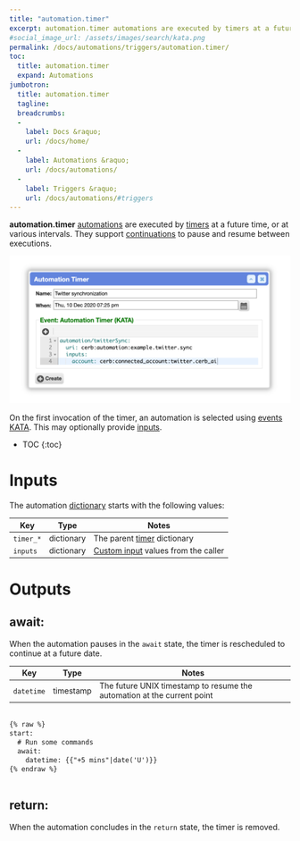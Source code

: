 ```yaml
---
title: "automation.timer"
excerpt: automation.timer automations are executed by timers at a future time, or at various intervals. They support continuations to pause and resume. 
#social_image_url: /assets/images/search/kata.png
permalink: /docs/automations/triggers/automation.timer/
toc:
  title: automation.timer
  expand: Automations
jumbotron:
  title: automation.timer
  tagline: 
  breadcrumbs:
  -
    label: Docs &raquo;
    url: /docs/home/
  -
    label: Automations &raquo;
    url: /docs/automations/
  -
    label: Triggers &raquo;
    url: /docs/automations/#triggers
---
```


**automation.timer** [automations](/docs/automations/) are executed by [timers](/docs/automations/#timers) at a future time, or at various intervals. They support [continuations](/docs/automations/#continuations) to pause and resume between executions.

<div class="cerb-screenshot">
<img src="/assets/images/docs/automations/automation-timer.png" class="screenshot">
</div>

On the first invocation of the timer, an automation is selected using [events KATA](/docs/automations/#events). This may optionally provide [inputs](/docs/automations/#inputs).

* TOC
{:toc}

# Inputs

The automation [dictionary](/docs/automations/#dictionaries) starts with the following values:

| Key | Type | Notes
|-|-|-
| `timer_*` | dictionary | The parent [timer](/docs/automations/#timers) dictionary
| `inputs` | dictionary | [Custom input](/docs/automations/#inputs) values from the caller

# Outputs

## await:

When the automation pauses in the `await` state, the timer is rescheduled to continue at a future date.

| Key | Type | Notes
|-|-|-
| `datetime` | timestamp | The future UNIX timestamp to resume the automation at the current point

<pre>
<code class="language-cerb">
{% raw %}
start:
  # Run some commands
  await:
    datetime: {{"+5 mins"|date('U')}}
{% endraw %}
</code>
</pre>

## return:

When the automation concludes in the `return` state, the timer is removed.
